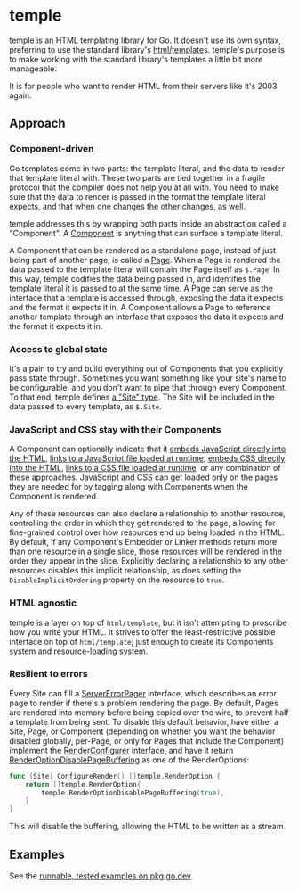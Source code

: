 # temple

temple is an HTML templating library for Go.
It doesn't use its own syntax, preferring to use the standard library's [html/template](https://pkg.go.dev/html/template)s.
temple's purpose is to make working with the standard library's templates a little bit more manageable.

It is for people who want to render HTML from their servers like it's 2003 again.

## Approach

### Component-driven

Go templates come in two parts: the template literal, and the data to render that template literal with.
These two parts are tied together in a fragile protocol that the compiler does not help you at all with.
You need to make sure that the data to render is passed in the format the template literal expects, and that when one changes the other changes, as well.

temple addresses this by wrapping both parts inside an abstraction called a "Component".
A [Component](https://pkg.go.dev/impractical.co/temple#Component) is anything that can surface a template literal.

A Component that can be rendered as a standalone page, instead of just being part of another page, is called a [Page](https://pkg.go.dev/impractical.co/temple#Page).
When a Page is rendered the data passed to the template literal will contain the Page itself as `$.Page`.
In this way, temple codifies the data being passed in, and identifies the template literal it is passed to at the same time.
A Page can serve as the interface that a template is accessed through, exposing the data it expects and the format it expects it in.
A Component allows a Page to reference another template through an interface that exposes the data it expects and the format it expects it in.

### Access to global state

It's a pain to try and build everything out of Components that you explicitly pass state through.
Sometimes you want something like your site's name to be configurable, and you don't want to pipe that through every Component.
To that end, temple defines [a "Site" type](https://pkg.go.dev/impractical.co/temple#Site).
The Site will be included in the data passed to every template, as `$.Site`.

### JavaScript and CSS stay with their Components

A Component can optionally indicate that it [embeds JavaScript directly into the HTML](https://pkg.go.dev/impractical.co/temple#JSEmbedder), [links to a JavaScript file loaded at runtime](https://pkg.go.dev/impractical.co/temple#JSLinker), [embeds CSS directly into the HTML](https://pkg.go.dev/impractical.co/temple#CSSEmbedder), [links to a CSS file loaded at runtime](https://pkg.go.dev/impractical.co/temple#CSSLinker), or any combination of these approaches.
JavaScript and CSS can get loaded only on the pages they are needed for by tagging along with Components when the Component is rendered.

Any of these resources can also declare a relationship to another resource, controlling the order in which they get rendered to the page, allowing for fine-grained control over how resources end up being loaded in the HTML.
By default, if any Component's Embedder or Linker methods return more than one resource in a single slice, those resources will be rendered in the order they appear in the slice.
Explicitly declaring a relationship to any other resources disables this implicit relationship, as does setting the `DisableImplicitOrdering` property on the resource to `true`.

### HTML agnostic

temple is a layer on top of `html/template`, but it isn't attempting to proscribe how you write your HTML.
It strives to offer the least-restrictive possible interface on top of `html/template`; just enough to create its Components system and resource-loading system.

### Resilient to errors

Every Site can fill a [ServerErrorPager](https://pkg.go.dev/impractical.co/temple#ServerErrorPager) interface, which describes an error page to render if there's a problem rendering the page.
By default, Pages are rendered into memory before being copied over the wire, to prevent half a template from being sent.
To disable this default behavior, have either a Site, Page, or Component (depending on whether you want the behavior disabled globally, per-Page, or only for Pages that include the Component) implement the [RenderConfigurer](https://pkg.go.dev/impractical.co/temple#RenderConfigurer) interface, and have it return [RenderOptionDisablePageBuffering](https://pkg.go.dev/impractical.co/temple#RenderOptionDisablePageBuffering) as one of the RenderOptions:

```go
func (Site) ConfigureRender() []temple.RenderOption {
    return []temple.RenderOption{
        temple.RenderOptionDisablePageBuffering(true),
    }
}
```

This will disable the buffering, allowing the HTML to be written as a stream.

## Examples

See the [runnable, tested examples on pkg.go.dev](https://pkg.go.dev/impractical.co/temple#Render).
